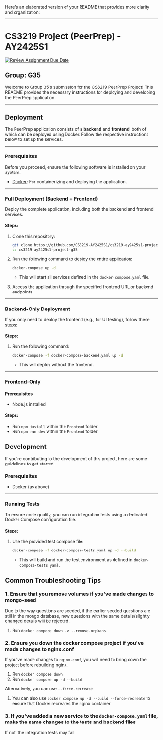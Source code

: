 Here's an elaborated version of your README that provides more clarity and organization:

---

# CS3219 Project (PeerPrep) - AY2425S1

[![Review Assignment Due Date](https://classroom.github.com/assets/deadline-readme-button-22041afd0340ce965d47ae6ef1cefeee28c7c493a6346c4f15d667ab976d596c.svg)](https://classroom.github.com/a/bzPrOe11)

## Group: G35

Welcome to Group 35's submission for the CS3219 PeerPrep Project! This README provides the necessary instructions for deploying and developing the PeerPrep application.

---

## Deployment

The PeerPrep application consists of a **backend** and **frontend**, both of which can be deployed using Docker. Follow the respective instructions below to set up the services.

---

### Prerequisites

Before you proceed, ensure the following software is installed on your system:

- [Docker](https://www.docker.com/): For containerizing and deploying the application.

---

### Full Deployment (Backend + Frontend)

Deploy the complete application, including both the backend and frontend services.

#### Steps:

1. Clone this repository:

   ```bash
   git clone https://github.com/CS3219-AY2425S1/cs3219-ay2425s1-project-g35
   cd cs3219-ay2425s1-project-g35
   ```

2. Run the following command to deploy the entire application:

   ```bash
   docker-compose up -d
   ```

   - This will start all services defined in the `docker-compose.yaml` file.

3. Access the application through the specified frontend URL or backend endpoints.

---

### Backend-Only Deployment

If you only need to deploy the frontend (e.g., for UI testing), follow these steps:

#### Steps:

1. Run the following command:
   ```bash
   docker-compose -f docker-compose-backend.yaml up -d
   ```
   - This will deploy without the frontend.

---

### Frontend-Only

#### Prerequisites

- Node.js installed

#### Steps:

- Run `npm install` within the `Frontend` folder
- Run `npm run dev` within the `Frontend` folder

## Development

If you're contributing to the development of this project, here are some guidelines to get started.

### Prerequisites

- Docker (as above)

---

### Running Tests

To ensure code quality, you can run integration tests using a dedicated Docker Compose configuration file.

#### Steps:

1. Use the provided test compose file:
   ```bash
   docker-compose -f docker-compose-tests.yaml up -d --build
   ```
   - This will build and run the test environment as defined in `docker-compose-tests.yaml`.

## Common Troubleshooting Tips

### 1. Ensure that you remove volumes if you've made changes to mongo-seed

Due to the way questions are seeded, if the earlier seeded questions are still in the mongo database, new questions with the same details/slightly changed details will be rejected.

1. Run `docker compose down -v --remove-orphans`

### 2. Ensure you down the docker compose project if you've made changes to nginx.conf

If you've made changes to `nginx.conf`, you will need to bring down the project before rebuilding nginx.

1. Run `docker compose down`
2. Run `docker compose up -d --build`

Alternatively, you can use `--force-recreate`

1. You can also use `docker compose up -d --build --force-recreate` to ensure that Docker recreates the nginx container

### 3. If you've added a new service to the `docker-compose.yaml` file, make the same changes to the tests and backend files

If not, the integration tests may fail
